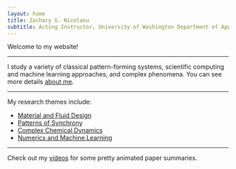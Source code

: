 ```yaml
---
layout: home
title: Zachary G. Nicolaou
subtitle: Acting Instructor, University of Washington Department of Applied Mathematics | Washington Research Foundation Postdoctoral Scholar
---
```


Welcome to my website!

---

I study a variety of classical pattern-forming systems, scientific computing and machine learning approaches, and complex phenomena. You can see more details [about me](aboutme).

---

My research themes include:
- [Material and Fluid Design](materials)
- [Patterns of Synchrony](synchronization)
- [Complex Chemical Dynamics](chemistry)
- [Numerics and Machine Learning](numerics)

---

Check out my [videos](gallery2) for some pretty animated paper summaries.
